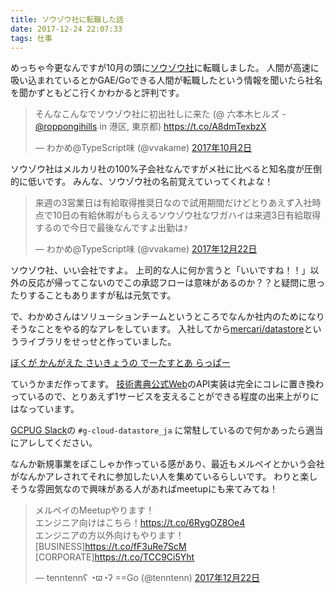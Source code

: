 ```yaml
---
title: ソウゾウ社に転職した話
date: 2017-12-24 22:07:33
tags: 仕事
---
```


<script async src="https://platform.twitter.com/widgets.js" charset="utf-8"></script>

めっちゃ今更なんですが10月の頭に[ソウゾウ社](https://www.souzoh.com/jp/)に転職しました。
人間が高速に吸い込まれているとかGAE/Goできる人間が転職したという情報を聞いたら社名を聞かずともどこ行くかわかると評判です。

<blockquote class="twitter-tweet" data-lang="ja"><p lang="ja" dir="ltr">そんなこんなでソウゾウ社に初出社しに来た (@ 六本木ヒルズ - <a href="https://twitter.com/roppongihills?ref_src=twsrc%5Etfw">@roppongihills</a> in 港区, 東京都) <a href="https://t.co/A8dmTexbzX">https://t.co/A8dmTexbzX</a></p>&mdash; わかめ@TypeScript味 (@vvakame) <a href="https://twitter.com/vvakame/status/914650053066752000?ref_src=twsrc%5Etfw">2017年10月2日</a></blockquote>

ソウゾウ社はメルカリ社の100%子会社なんですがメ社に比べると知名度が圧倒的に低いです。
みんな、ソウゾウ社の名前覚えていってくれよな！

<blockquote class="twitter-tweet" data-lang="ja"><p lang="ja" dir="ltr">来週の3営業日は有給取得推奨日なので試用期間だけどとりあえず入社時点で10日の有給休暇がもらえるソウゾウ社なワガハイは来週3日有給取得するので今日で最後なんですよ出勤はｧ</p>&mdash; わかめ@TypeScript味 (@vvakame) <a href="https://twitter.com/vvakame/status/944036464505049089?ref_src=twsrc%5Etfw">2017年12月22日</a></blockquote>

ソウゾウ社、いい会社ですよ。
上司的な人に何か言うと「いいですね！！」以外の反応が帰ってこないのでこの承認フローは意味があるのか？？と疑問に思ったりすることもありますが私は元気です。

で、わかめさんはソリューションチームというところでなんか社内のためになりそうなことをやる的なアレをしています。
入社してから[mercari/datastore](https://go.mercari.io/datastore/)というライブラリをせっせと作っていました。

[ぼくが かんがえた さいきょうの でーたすとあ らっぱー](https://qiita.com/vvakame/items/9310bcb5a4e87888d505)

<script async class="speakerdeck-embed" data-id="db7ef23c3e1f4ba28315606d5f4c70f9" data-ratio="1.33333333333333" src="//speakerdeck.com/assets/embed.js"></script>

ていうかまだ作ってます。
[技術書典公式Web](https://techbookfest.org/)のAPI実装は完全にコレに置き換わっているので、とりあえず1サービスを支えることができる程度の出来上がりにはなっています。

[GCPUG Slack](https://gcpug.jp/join)の `#g-cloud-datastore_ja` に常駐しているので何かあったら適当にアレしてください。

なんか新規事業をぽこしゃか作っている感があり、最近もメルペイとかいう会社がなんかアレされてそれに参加したい人を集めているらしいです。
わりと楽しそうな雰囲気なので興味がある人があればmeetupにも来てみてね！

<blockquote class="twitter-tweet" data-lang="ja"><p lang="ja" dir="ltr">メルペイのMeetupやります！<br>エンジニア向けはこちら！<a href="https://t.co/6RygOZ8Oe4">https://t.co/6RygOZ8Oe4</a><br>エンジニアの方以外向けもやります！<br>[BUSINESS]<a href="https://t.co/fF3uRe7ScM">https://t.co/fF3uRe7ScM</a><br>[CORPORATE]<a href="https://t.co/TCC9Ci5Yht">https://t.co/TCC9Ci5Yht</a></p>&mdash; tenntennʕ ◔ϖ◔ʔ ==Go (@tenntenn) <a href="https://twitter.com/tenntenn/status/944100530627919872?ref_src=twsrc%5Etfw">2017年12月22日</a></blockquote>
